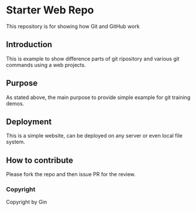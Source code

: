 # Starter Web Repo

This repository is for showing how Git and GitHub work

## Introduction

This is example to show difference parts of git ripository
and various git commands using a web projects.

## Purpose

As stated above, the main purpose to provide simple example
for git training demos.

## Deployment

This is a simple website, can be deployed on any server or even
local file system.

## How to contribute

Please fork the repo and then issue PR for the review.

### Copyright

Copyright by Gin